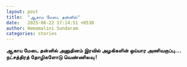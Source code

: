```yaml
---
layout: post
title:  "ஆகாய மேடை தன்னில்"
date:   2025-06-22 17:14:51 +0530
author: Hemamalini Sundaram
categories: stories
---
```


**ஆகாய மேடை தன்னில் அனுதினம் இரவில் அழகிகளின் ஒய்யார அணிவகுப்பு\.... நட்சத்திரத்
தோழிகளோடு வெண்ணிலவு !**

